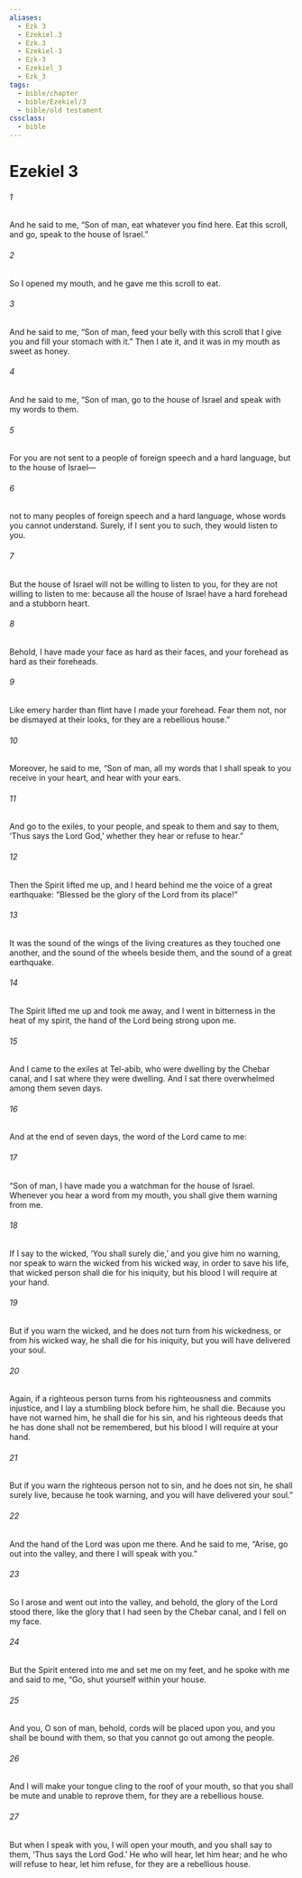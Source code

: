 ```yaml
---
aliases:
  - Ezk 3
  - Ezekiel.3
  - Ezk.3
  - Ezekiel-3
  - Ezk-3
  - Ezekiel_3
  - Ezk_3
tags:
  - bible/chapter
  - bible/Ezekiel/3
  - bible/old testament
cssclass:
  - bible
---
```


# Ezekiel 3

###### 1
And he said to me, “Son of man, eat whatever you find here. Eat this scroll, and go, speak to the house of Israel.”
###### 2
So I opened my mouth, and he gave me this scroll to eat.
###### 3
And he said to me, “Son of man, feed your belly with this scroll that I give you and fill your stomach with it.” Then I ate it, and it was in my mouth as sweet as honey.
###### 4
And he said to me, “Son of man, go to the house of Israel and speak with my words to them.
###### 5
For you are not sent to a people of foreign speech and a hard language, but to the house of Israel—
###### 6
not to many peoples of foreign speech and a hard language, whose words you cannot understand. Surely, if I sent you to such, they would listen to you.
###### 7
But the house of Israel will not be willing to listen to you, for they are not willing to listen to me: because all the house of Israel have a hard forehead and a stubborn heart.
###### 8
Behold, I have made your face as hard as their faces, and your forehead as hard as their foreheads.
###### 9
Like emery harder than flint have I made your forehead. Fear them not, nor be dismayed at their looks, for they are a rebellious house.”
###### 10
Moreover, he said to me, “Son of man, all my words that I shall speak to you receive in your heart, and hear with your ears.
###### 11
And go to the exiles, to your people, and speak to them and say to them, ‘Thus says the Lord God,’ whether they hear or refuse to hear.”
###### 12
Then the Spirit lifted me up, and I heard behind me the voice of a great earthquake: “Blessed be the glory of the Lord from its place!”
###### 13
It was the sound of the wings of the living creatures as they touched one another, and the sound of the wheels beside them, and the sound of a great earthquake.
###### 14
The Spirit lifted me up and took me away, and I went in bitterness in the heat of my spirit, the hand of the Lord being strong upon me.
###### 15
And I came to the exiles at Tel-abib, who were dwelling by the Chebar canal, and I sat where they were dwelling. And I sat there overwhelmed among them seven days.
###### 16
And at the end of seven days, the word of the Lord came to me:
###### 17
“Son of man, I have made you a watchman for the house of Israel. Whenever you hear a word from my mouth, you shall give them warning from me.
###### 18
If I say to the wicked, ‘You shall surely die,’ and you give him no warning, nor speak to warn the wicked from his wicked way, in order to save his life, that wicked person shall die for his iniquity, but his blood I will require at your hand.
###### 19
But if you warn the wicked, and he does not turn from his wickedness, or from his wicked way, he shall die for his iniquity, but you will have delivered your soul.
###### 20
Again, if a righteous person turns from his righteousness and commits injustice, and I lay a stumbling block before him, he shall die. Because you have not warned him, he shall die for his sin, and his righteous deeds that he has done shall not be remembered, but his blood I will require at your hand.
###### 21
But if you warn the righteous person not to sin, and he does not sin, he shall surely live, because he took warning, and you will have delivered your soul.”
###### 22
And the hand of the Lord was upon me there. And he said to me, “Arise, go out into the valley, and there I will speak with you.”
###### 23
So I arose and went out into the valley, and behold, the glory of the Lord stood there, like the glory that I had seen by the Chebar canal, and I fell on my face.
###### 24
But the Spirit entered into me and set me on my feet, and he spoke with me and said to me, “Go, shut yourself within your house.
###### 25
And you, O son of man, behold, cords will be placed upon you, and you shall be bound with them, so that you cannot go out among the people.
###### 26
And I will make your tongue cling to the roof of your mouth, so that you shall be mute and unable to reprove them, for they are a rebellious house.
###### 27
But when I speak with you, I will open your mouth, and you shall say to them, ‘Thus says the Lord God.’ He who will hear, let him hear; and he who will refuse to hear, let him refuse, for they are a rebellious house.


